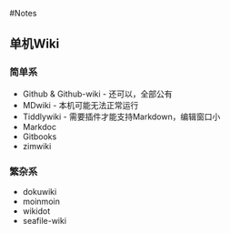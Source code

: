 #Notes

## 单机Wiki
### 简单系
- Github & Github-wiki - 还可以，全部公有
- MDwiki - 本机可能无法正常运行
- Tiddlywiki - 需要插件才能支持Markdown，编辑窗口小
- Markdoc 
- Gitbooks
- zimwiki

### 繁杂系
- dokuwiki
- moinmoin
- wikidot
- seafile-wiki 
